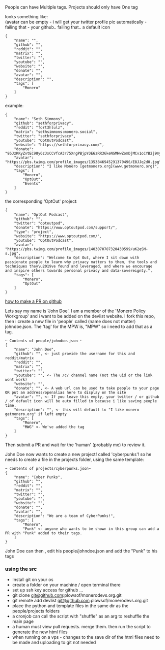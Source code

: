 People can have Multiple tags.
Projects should only have One tag

looks something like:    
(avatar can be empty - i will get your twitter profile pic automatically - failing that - your github.. failing that.. a default icon

```
{
    "name": "",
    "github": "",
    "reddit": "",
    "matrix": "",
    "twitter": "",
    "youtube": "",
    "website": "",
    "donate": "",
    "avatar": "",
    "description": "",
    "tags": [
        "Monero"
    ]
}
```

example:

```
{
    "name": "Seth Simmons",
    "github": "sethforprivacy",
    "reddit": "fort3hlulz",
    "matrix": "sethsimmons:monero.social",
    "twitter": "sethforprivacy",
    "youtube": "OptOutPodcast",
    "website": "https://sethforprivacy.com/",
    "donate": "86JzKKyZvtEC98y6zJxCCVfcA3r75XngPBjpYDE6zRR36keNGMHwZomDjMCv1oCYB2j9myiFqEJQF3JtnhKdfX546T91eaY",
    "avatar": "https://pbs.twimg.com/profile_images/1353846945291370496/E8JJq2d0.jpg",
    "description": "I like Monero [getmonero.org](www.getmonero.org)",
    "tags": [
        "Monero",
        "OptOut",
        "Events"
    ]
}
```

the corresponding 'OptOut' project:
```
{
    "name": "OptOut Podcast",
    "github": "",
    "twitter": "optoutpod",
    "donate": "https://www.optoutpod.com/support/",
    "type": "project",
    "website": "https://www.optoutpod.com/",
    "youtube": "OptOutPodcast",
    "avatar": "https://pbs.twimg.com/profile_images/1403070707320430599/uK2eSM-s.jpg",
    "description": "Welcome to Opt Out, where I sit down with passionate people to learn why privacy matters to them, the tools and techniques they\u2019ve found and leveraged, and where we encourage and inspire others towards personal privacy and data-sovereignty.",
    "tags": [
        "Monero",
        "OptOut"
    ]
}
```

[how to make a PR on github](https://docs.github.com/en/github/collaborating-with-pull-requests/proposing-changes-to-your-work-with-pull-requests/creating-a-pull-request)

Lets say my name is 'John Doe'. I am a member of the 'Monero Policy Workgroup' and i want to be added on the devlist website.
I fork this repo, then i create a new file in 'people' called (name does not matter) johndoe.json. The 'tag' for the MPW is, "MPW" so i need to add that as a tag.
```
~ Contents of people/johndoe.json ~
{
    "name": "John Doe",
    "github": "", <- just provide the username for this and reddit/matrix
    "reddit": "",
    "matrix": "",
    "twitter": "",
    "youtube": "", <- The /c/ channel name (not the uid or the link wont work)
    "website": "",
    "donate": "", <- A web url can be used to take people to your page OR put an address/openalias here to display on the site
    "avatar": "", <- If you leave this empty, your twitter / or github / of default icon will be auto filled in because i like saving people time.
    "description": "", <- this will default to "I like monero getmonero.org" if left empty
    "tags": [
        "Monero",
        "MWG" <- We've added the tag
    ]
}

```

Then submit a PR and wait for the 'human' (probably me) to review it.     

John Doe now wants to create a new project! called 'cyberpunks'! so he needs to create a file in the projects folder, using the same template:

```
~ Contents of projects/cyberpunks.json~
{
    "name": "Cyber Punks",
    "github": "",
    "reddit": "",
    "matrix": "",
    "twitter": "",
    "youtube": "",
    "website": "",
    "donate": "",
    "avatar": "",
    "description": "We are a team of CyberPunks!",
    "tags": [
        "Monero",
        "Punk" <- anyone who wants to be shown in this group can add a PR with "Punk" added to their tags.
    ]
}
```

John Doe can then , edit his people/johndoe.json and add the "Punk" to his tags 

### using the src

- Install git on your os
- create a folder on your machine / open terminal there
- set up ssh key access for github ...
- git clone git@github.com:plowsof/monerodevs.org.git
- git remote add devlist git@github.com:plowsof/monerodevs.org.git
- place the python and template files in the same dir as the people/projects folders
- a cronjob can call the script with "shuffle" as an arg to reshuffle the main page
- a human must view pull requests. merge them. then run the script to generate the new html files
- when running on a vps - changes to the save dir of the html files need to be made and uploading to git not needed
